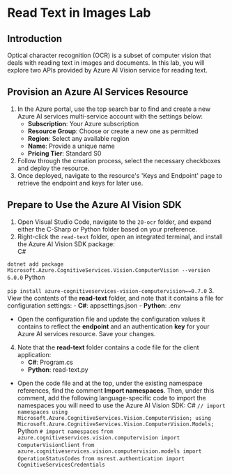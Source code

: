# Read Text in Images Lab

## Introduction
Optical character recognition (OCR) is a subset of computer vision that deals with reading text in images and documents. In this lab, you will explore two APIs provided by Azure AI Vision service for reading text.

## Provision an Azure AI Services Resource
1. In the Azure portal, use the top search bar to find and create a new Azure AI services multi-service account with the settings below:
	- **Subscription**: Your Azure subscription
	- **Resource Group**: Choose or create a new one as permitted
	- **Region**: Select any available region
	- **Name**: Provide a unique name
	- **Pricing Tier**: Standard S0
1. Follow through the creation process, select the necessary checkboxes and deploy the resource.
2. Once deployed, navigate to the resource's 'Keys and Endpoint' page to retrieve the endpoint and keys for later use.

## Prepare to Use the Azure AI Vision SDK
1. Open Visual Studio Code, navigate to the `20-ocr` folder, and expand either the C-Sharp or Python folder based on your preference.
2. Right-click the `read-text` folder, open an integrated terminal, and install the Azure AI Vision SDK package:  
C#

```dotnet add package Microsoft.Azure.CognitiveServices.Vision.ComputerVision --version 6.0.0```
Python

```pip install azure-cognitiveservices-vision-computervision==0.7.0```
3. View the contents of the **read-text** folder, and note that it contains a file for configuration settings:
	- **C#**: appsettings.json
	- **Python**: .env
- Open the configuration file and update the configuration values it contains to reflect the **endpoint** and an authentication **key** for your Azure AI services resource. Save your changes.
4. Note that the **read-text** folder contains a code file for the client application:
	- **C#**: Program.cs
	- **Python**: read-text.py
- Open the code file and at the top, under the existing namespace references, find the comment **Import namespaces**. Then, under this comment, add the following language-specific code to import the namespaces you will need to use the Azure AI Vision SDK:
C#
```// import namespaces using Microsoft.Azure.CognitiveServices.Vision.ComputerVision; using Microsoft.Azure.CognitiveServices.Vision.ComputerVision.Models;```
Python
```# import namespaces```
```from azure.cognitiveservices.vision.computervision import ComputerVisionClient``` 
```from azure.cognitiveservices.vision.computervision.models import OperationStatusCodes```
```from msrest.authentication import CognitiveServicesCredentials```
